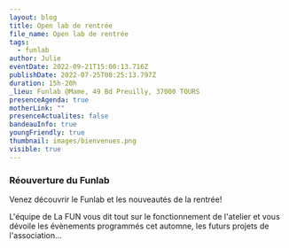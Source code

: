 ```yaml
---
layout: blog
title: Open lab de rentrée
file_name: Open lab de rentrée
tags:
  - funlab
author: Julie
eventDate: 2022-09-21T15:00:13.716Z
publishDate: 2022-07-25T08:25:13.797Z
duration: 15h-20h
_lieu: Funlab @Mame, 49 Bd Preuilly, 37000 TOURS
presenceAgenda: true
motherLink: ""
presenceActualites: false
bandeauInfo: true
youngFriendly: true
thumbnail: images/bienvenues.png
visible: true
---
```

### Réouverture du Funlab

Venez découvrir le Funlab et les nouveautés de la rentrée! 

L'équipe de La FUN vous dit tout sur le fonctionnement de l'atelier et vous dévoile les évènements programmés cet automne, les futurs projets de l'association...